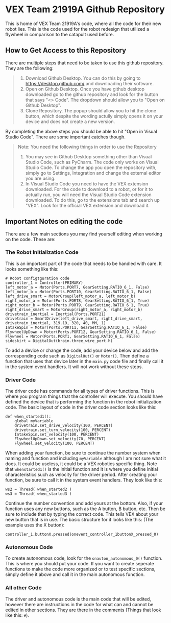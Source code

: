 # VEX Team 21919A Github Repository

This is home of VEX Team 21919A's code, where all the code for their new robot lies. This is the code used for the robot redesign that utilized a flywheel 
in comparison to the catapult used before.

## How to Get Access to this Repository

There are multiple steps that need to be taken to use this github repository. They are the following:
> 1. Download Github Desktop. You can do this by going to https://desktop.github.com/ and downloading their software.
> 2. Open on Github Desktop. Once you have github desktop downloaded go to the github repository and look for the button that says "<> Code". The dropdown should allow you to "Open on Github Desktop".
> 3. Clone Repository. The popup should allow you to hit the clone button, which despite the wording actully simply opens it on your device and does not create a new version.

By completing the above steps you should be able to hit "Open in Visual Studio Code". There are some important catches though.

> Note: You need the following things in order to use the Repository
> 1. You may see in Github Desktop something other than Visual Studio Code, such as PyCharm. The code only works on Visual Studio Code. To change the app you open the repository with, simply go to Settings, Integration and change the external editor you are using.
> 2. In Visual Studio Code you need to have the VEX extension downloaded. For the code to download to a robot, or for it to actually run, you will need the Visual Studio Code extension downloaded. To do this, go to the extensions tab and search up "VEX". Look for the official VEX extension and download it. 

## Important Notes on editing the code

There are a few main sections you may find yourself editing when working on the code. These are:

### The Robot Initialization Code
This is an important part of the code that needs to be handled with care. It looks something like this:

```
# Robot configtguration code
controller_1 = Controller(PRIMARY)
left_motor_a = Motor(Ports.PORT7, GearSetting.RATIO_6_1, False)
left_motor_b = Motor(Ports.PORT10, GearSetting.RATIO_6_1, False)
left_drive_smart = MotorGroup(left_motor_a, left_motor_b)
right_motor_a = Motor(Ports.PORT8, GearSetting.RATIO_6_1, True)
right_motor_b = Motor(Ports.PORT9, GearSetting.RATIO_6_1, True)
right_drive_smart = MotorGroup(right_motor_a, right_motor_b)
drivetrain_inertial = Inertial(Ports.PORT21)
drivetrain = SmartDrive(left_drive_smart, right_drive_smart, drivetrain_inertial, 319.19, 320, 40, MM, 1)
IntakeSpin = Motor(Ports.PORT11, GearSetting.RATIO_6_1, False)
FlywheelUpDown = Motor(Ports.PORT12, GearSetting.RATIO_6_1, False)
Flywheel = Motor(Ports.PORT1, GearSetting.RATIO_6_1, False)
sideskirt = DigitalOut(brain.three_wire_port.h)
```

To add a device or change the code, add your device below and add the corresponding code such as `DigitalOut()` or `Motor()`. Then define a function that uses that device later in the `main.py` code file and finally call it in the system event handlers. It will not work without these steps.


### Driver Code

The driver code has commands for all types of driver functions. This is where you program things that the controller will execute. You should have defined the device that is performing the function in the robot initialization code. The basic layout of code in the driver code section looks like this:

```
def when_started1():
    global myVariable
    drivetrain.set_drive_velocity(100, PERCENT)
    drivetrain.set_turn_velocity(100, PERCENT)
    IntakeSpin.set_velocity(100, PERCENT)
    FlywheelUpDown.set_velocity(70, PERCENT)
    Flywheel.set_velocity(100, PERCENT)
```

When adding your function, be sure to continue the number system when naming and function and including `myVariable` although I am not sure what it does. It could be useless, it could be a VEX robotics specific thing. Note that `whenstarted1()` is the initial function and it is where you define initial characteristics such as velocity for the driver period. After creating your function, be sure to call it in the system event handlers. They look like this:

```
ws2 = Thread( when_started2 )
ws3 = Thread( when_started3 )
```

Continue the number convention and add yours at the bottom. Also, if your function uses any new buttons, such as the A button, B button, etc. Then be sure to include that by typing the correct code. This tells VEX about your new button that is in use. The basic structure for it looks like this: (The example uses the X button):

```
controller_1.buttonX.pressed(onevent_controller_1buttonX_pressed_0)
```

### Autonomous Code

To create autonomous code, look for the `onauton_autonomous_0()` function. This is where you should put your code. If you want to create seperate functions to make the code more organized or to test specific sections, simply define it above and call it in the main autonomous function.

### All other Code

The driver and autonomous code is the main code that will be edited, however there are instructions in the code for what can and cannot be edited in other sections. They are there in the comments (Things that look like this: `#`). 




